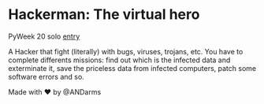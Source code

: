 # Hackerman: The virtual hero
PyWeek 20 solo [entry](https://pyweek.org/e/andarms-20/)

A Hacker that fight (literally) with bugs, viruses, trojans, etc. You have to complete differents missions: find out which is the infected data and exterminate it, save the priceless data from infected computers, patch some software errors and so.

Made with :heart: by @ANDarms
